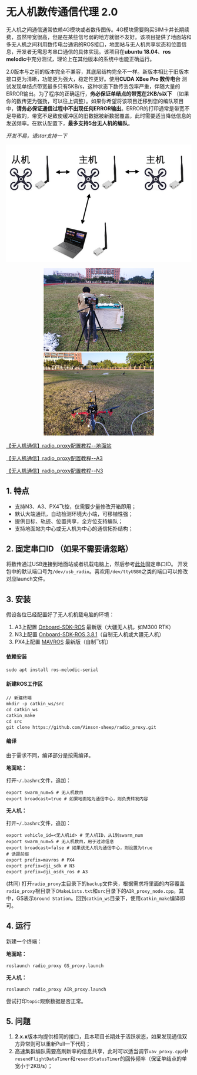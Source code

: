 # 无人机数传通信代理 2.0

无人机之间通信通常依赖4G模块或者数传图传。4G模块需要购买SIM卡并长期续费，虽然带宽很高，但是在某些信号弱的地方就很不友好。该项目提供了地面站和多无人机之间利用数传电台通讯的ROS接口，地面站与无人机共享状态和位置信息，开发者无需思考串口通信的具体实现。该项目在**ubuntu 18.04**、**ros melodic**中充分测试，理论上在其他版本的系统中也能正确运行。



2.0版本与之前的版本完全不兼容，其底层结构完全不一样。新版本相比于旧版本接口更为清晰，功能更为强大，稳定性更好。使用**CUDA XBee Pro 数传电台** 测试发现单结点带宽最多只有5KB/s，这种状态下数传丢包率严重，伴随大量的ERROR输出。为了程序的正确运行，**务必保证单结点的带宽在2KB/s以下** （如果你的数传更为强劲，可以往上调整）。如果你希望将该项目迁移到您的编队项目中，**请务必保证通信过程中不出现任何ERROR输出**。ERROR的打印通常是带宽不足导致的，带宽不足致使缓冲区的旧数据被新数据覆盖，此时需要适当降低信息的发送频率。在默认配置下，**最多支持5台无人机的编队**。



*开发不易，请star支持一下*

<p style="text-align: center;">
<img src="./docs/fig/arc.png" alt="XbeePro" width="600px" />

<p style="text-align: center;">
  <img src="./docs/fig/outdoor_1.png" alt="XbeePro" width="300px" />
  <img src="./docs/fig/outdoor_2.png" alt="XbeePro" width="300px" />
<!-- <\p> -->


[【无人机通信】radio_proxy配置教程--地面站](https://www.bilibili.com/video/BV1X3411A7qd?spm_id_from=333.999.0.0)

[【无人机通信】radio_proxy配置教程--A3](https://www.bilibili.com/video/BV1kT4y1z7K3?spm_id_from=333.999.0.0)

[【无人机通信】radio_proxy配置教程--N3](https://www.bilibili.com/video/BV1R54y1Z7KQ?spm_id_from=333.999.0.0)



## 1. 特点

- 支持N3、A3、PX4飞控，仅需要少量修改开箱即用；
- 默认大端通讯，自动检测环境大小端，可移植性强；
- 提供目标、轨迹、位置共享，全方位支持编队；
- 支持地面站为中心或无人机为中心的通信拓扑结构；

## 2. 固定串口ID （如果不需要请忽略）

将数传通过USB连接到地面站或者机载电脑上，然后参考[此处](https://blog.csdn.net/sunkman/article/details/118196128)固定串口ID。 开发包中的默认端口号为`/dev/usb_radio`。喜欢用`/dev/ttyUSB0`之类的端口可以修改对应launch文件。

## 3. 安装

假设各位已经配置好了无人机机载电脑的环境：

1. A3上配置 [Onboard-SDK-ROS](https://github.com/dji-sdk/Onboard-SDK-ROS) 最新版（大疆无人机，如M300 RTK）
2. N3上配置 [Onboard-SDK-ROS 3.8.1](https://github.com/dji-sdk/Onboard-SDK-ROS)（自制无人机或大疆无人机）
3. PX4上配置 [MAVROS](https://www.baidu.com/link?url=qdfDO4WCHD5HML_o9JCDw2jj6DeOOzgi33U-_QuquMKBr-95cWAkux4cs1_hgOdU&wd=&eqid=eebaf7200006f58b0000000362810e43) 最新版（自制飞机）

#### 依赖安装

```
sudo apt install ros-melodic-serial
```

#### 新建ROS工作区

```
// 新建终端
mkdir -p catkin_ws/src
cd catkin_ws
catkin_make
cd src
git clone https://github.com/Vinson-sheep/radio_proxy.git
```

#### 编译

由于需求不同，编译部分是按需编译。

**地面站：**

打开`~/.bashrc`文件，追加：

```
export swarm_num=5 # 无人机数目
export broadcast=true # 如果地面站为通信中心，则负责转发内容
```

**无人机：**

打开`~/.bashrc`文件，追加：

```
export vehicle_id=<无人机id> # 无人机ID，从1到swarm_num
export swarm_num=5 # 无人机数目，用于过滤信息
export broadcast=false # 如果该无人机为通信中心，则设置为true
# 话题前缀
export prefix=mavros # PX4
export prefix=dji_sdk # N3
export prefix=dji_osdk_ros # A3
```

(共同) 打开`radio_proxy`主目录下的`backup`文件夹，根据需求将里面的内容覆盖`radio_proxy`根目录下`CMakeLists.txt`和`src`目录下的`AIR_proxy_node.cpp`。其中，GS表示`Ground Station`。回到`catkin_ws`目录下，使用`catkin_make`编译即可。

## 4. 运行

新建一个终端：

**地面站：**

```
roslaunch radio_proxy GS_proxy.launch
```

**无人机：**

```
roslaunch radio_proxy AIR_proxy.launch
```

尝试打印`topic`观察数据是否正常。

## 5. 问题

1. **2.x.x**版本均提供相同的接口，且本项目长期处于活跃状态，如果发现通信双方异常则可以重新Pull一下代码；
2. 高速集群编队需要高刷新率的信息共享，此时可以适当调节`uav_proxy.cpp`中`resendFlightDataTimer`和`resendStatusTimer`的回传频率（保证单结点的单宽小于2KB/s）；



